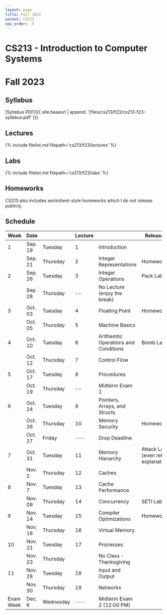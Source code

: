```yaml
---
layout: page
title: Fall 2023
parent: CS213
nav_order: -5
---
```


# CS213 - Introduction to Computer Systems
# Fall 2023

## Syllabus

[Syllabus PDF]({{ site.baseurl | append: '/files/cs213/f23/cs213-f23-syllabus.pdf' }})

## Lectures

{% include filelist.md filepath='cs213/f23/lectures' %}

## Labs

{% include filelist.md filepath='cs213/f23/labs' %}

## Homeworks

CS213 also includes worksheet-style homeworks which I do not release publicly.

## Schedule

| Week      | Date    |           | Lecture |                                      | Released                             | Due        |
| --------- | ------- | --------- | ------- | ------------------------------------ | ------------------------------------ | ---------- |
| 1         | Sep. 19 | Tuesday   | 1       | Introduction                         |                                      |            |
|           | Sep. 21 | Thursday  | 2       | Integer Representations              | Homework1                            |            |
| 2         | Sep. 26 | Tuesday   | 3       | Integer Operations                   | Pack Lab                             |            |
|           | Sep. 28 | Thursday  | \--     | No Lecture (enjoy the break)         |                                      |            |
| 3         | Oct. 03 | Tuesday   | 4       | Floating Point                       | Homework2                            | Homework1  |
|           | Oct. 05 | Thursday  | 5       | Machine Basics                       |                                      |            |
| 4         | Oct. 10 | Tuesday   | 6       | Arithemtic Operations and Conditions | Bomb Lab                             | Pack Lab   |
|           | Oct. 12 | Thursday  | 7       | Control Flow                         |                                      |            |
| 5         | Oct. 17 | Tuesday   | 8       | Procedures                           |                                      | Homework2  |
|           | Oct. 19 | Thursday  | \--     | Midterm Exam 1                       |                                      |            |
| 6         | Oct. 24 | Tuesday   | 9       | Pointers, Arrays, and Structs        |                                      |            |
|           | Oct. 26 | Thursday  | 10      | Memory Security                      | Homework3                            |            |
|           | Oct. 27 | Friday    | \---    | Drop Deadline                        |                                      |            |
| 7         | Oct. 31 | Tuesday   | 11      | Memory Hierarchy                     | Attack Lab [even return explanation] | Bomb Lab   |
|           | Nov. 2  | Thursday  | 12      | Caches                               |                                      |            |
| 8         | Nov. 7  | Tuesday   | 13      | Cache Performance                    |                                      | Homework3  |
|           | Nov. 09 | Thursday  | 14      | Concurrency                          | SETI Lab                             |            |
| 9         | Nov. 14 | Tuesday   | 15      | Compiler Optimizations               | Homework4                            | Attack Lab |
|           | Nov. 16 | Thursday  | 16      | Virtual Memory                       |                                      |            |
| 10        | Nov. 21 | Tuesday   | 17      | Processes                            |                                      |            |
|           | Nov. 23 | Thursday  |         | No Class - Thanksgiving              |                                      |            |
| 11        | Nov. 28 | Tuesday   | 18      | Input and Output                     |                                      | Homework4  |
|           | Nov. 30 | Thursday  | 19      | Networks                             |                                      | SETI Lab   |
| Exam Week | Dec. 6  | Wednesday | \---    | Midterm Exam 2 (12:00 PM)            |                                      |

